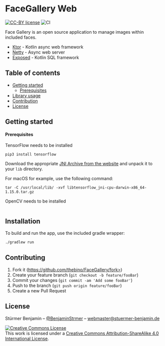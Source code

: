 # FaceGallery Web
[![CC-BY license](https://img.shields.io/badge/License-CC--BY-blue.svg)](https://creativecommons.org/licenses/by-nd/4.0)
![CI](https://github.com/thebino/FaceGalleryWeb/workflows/CI/badge.svg)

Face Gallery is an open source application to manage images within included faces.

 * [Ktor](https://github.com/ktorio/ktor) - Kotlin async web framework
 * [Netty](https://github.com/netty/netty) - Async web server
 * [Exposed](https://github.com/JetBrains/Exposed) - Kotlin SQL framework

## Table of contents

* [Getting started](#getting-started)
  * [Prerequisites](#prerequisites)
* [Library usage](#library-usage)
* [Contribution](#contribution)
* [License](#license)

## Getting started
#### Prerequisites
TensorFlow needs to be installed
```shell script
pip3 install tensorflow
```

Download the appropriate [JNI Archive from the website](https://www.tensorflow.org/install/lang_java#tensorflow_with_the_jdk) and unpack it to your `lib` directory.

For macOS for example, use the following command:
```shell script
tar -C /usr/local/lib/ -xvf libtensorflow_jni-cpu-darwin-x86_64-1.15.0.tar.gz
```


OpenCV needs to be installed
```shell script

```

## Installation

To build and run the app, use the included gradle wrapper:

```sh
./gradlew run
```

## Contributing

1. Fork it (https://github.com/thebino/FaceGallery/fork>)
2. Create your feature branch (`git checkout -b feature/fooBar`)
3. Commit your changes (`git commit -am 'Add some fooBar'`)
4. Push to the branch (`git push origin feature/fooBar`)
5. Create a new Pull Request

## License
Stürmer Benjamin – [@BenjaminStrmer](https://twitter.com/BenjaminStrmer) – webmaster@stuermer-benjamin.de

<a rel="license" href="http://creativecommons.org/licenses/by-sa/4.0/"><img alt="Creative Commons License" style="border-width:0" src="https://i.creativecommons.org/l/by-sa/4.0/88x31.png" /></a><br />This work is licensed under a <a rel="license" href="http://creativecommons.org/licenses/by-sa/4.0/">Creative Commons Attribution-ShareAlike 4.0 International License</a>.
